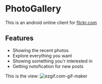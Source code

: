 # PhotoGallery
This is an android online client for [flickr.com](https://www.flickr.com/)
## Features
* Showing the recent photos
* Explore everything you want
* Showing something you'r interested in
* Getting notofication for new posts

This is the view:
![ezgif.com-gif-maker](/uploads/507d7435cf990edb86db74ac2e853dd5/ezgif.com-gif-maker.gif)
